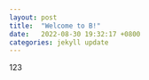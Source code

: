 ```yaml
---
layout: post
title:  "Welcome to B!"
date:   2022-08-30 19:32:17 +0800
categories: jekyll update
---
```

<script>

function setup() {
  createCanvas(displayWidth, displayHeight);
  strokeWeight(10);
  stroke(0);
}

function touchMoved() {
  line(mouseX, mouseY, pmouseX, pmouseY);
  return false;
}
</script>
123

[jekyll-docs]: https://jekyllrb.com/docs/home
[jekyll-gh]:   https://github.com/jekyll/jekyll
[jekyll-talk]: https://talk.jekyllrb.com/
